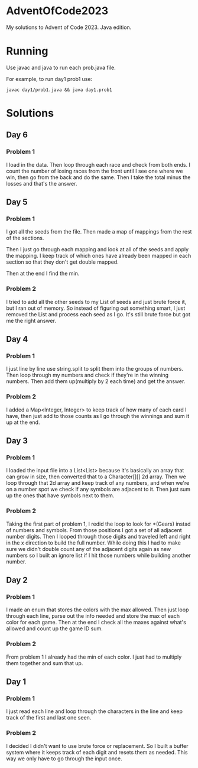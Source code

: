 # AdventOfCode2023
My solutions to Advent of Code 2023. Java edition.

# Running

Use javac and java to run each prob.java file.

For example, to run day1 prob1 use:

    javac day1/prob1.java && java day1.prob1

# Solutions

## Day 6
### Problem 1
I load in the data.  Then loop through each race and check from both ends.  I count the number of losing races from the front until I see one where we win, then go from the back and do the same.  Then I take the total minus the losses and that's the answer.

## Day 5
### Problem 1

I got all the seeds from the file.  Then made a map of mappings from the rest of the sections.

Then I just go through each mapping and look at all of the seeds and apply the mapping.  I keep track of which ones have already been mapped in each section so that they don't get double mapped.  

Then at the end I find the min.

### Problem 2

I tried to add all the other seeds to my List<Long> of seeds and just brute force it, but I ran out of memory.  So instead of figuring out something smart, I just removed the List<Long> and process each seed as I go.  It's still brute force but got me the right answer.

## Day 4
### Problem 1

I just line by line use string.split to split them into the groups of numbers.  Then loop through my numbers and check if they're in the winning numbers.  Then add them up(multiply by 2 each time) and get the answer.

### Problem 2

I added a Map<Integer, Integer> to keep track of how many of each card I have, then just add to those counts as I go through the winnings and sum it up at the end.

## Day 3
### Problem 1

I loaded the input file into a List<List<Character>> because it's basically an array that can grow in size, then converted that to a Character[][] 2d array.  Then we loop through that 2d array and keep track of any numbers, and when we're on a number spot we check if any symbols are adjacent to it.  Then just sum up the ones that have symbols next to them.

### Problem 2

Taking the first part of problem 1, I redid the loop to look for *(Gears) instad of numbers and symbols.  From those positions I got a set of all adjacent number digits.  Then I looped through those digits and traveled left and right in the x direction to build the full number.  While doing this I had to make sure we didn't double count any of the adjacent digits again as new numbers so I built an ignore list if I hit those numbers while building another number.

## Day 2
### Problem 1

I made an enum that stores the colors with the max allowed.  Then just loop through each line, parse out the info needed and store the max of each color for each game.  Then at the end I check all the maxes against what's allowed and count up the game ID sum.

### Problem 2 

From problem 1 I already had the min of each color.  I just had to multiply them together and sum that up.

## Day 1
### Problem 1

I just read each line and loop through the characters in the line and keep track of the first and last one seen.

### Problem 2

I decided I didn't want to use brute force or replacement.  So I built a buffer system where it keeps track of each digit and resets them as needed.  This way we only have to go through the input once.